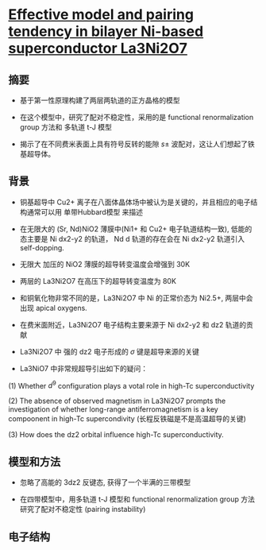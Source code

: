 # [Effective model and pairing tendency in bilayer Ni-based superconductor La3Ni2O7](https://arxiv.org/pdf/2306.07275.pdf)

## 摘要

* 基于第一性原理构建了两层两轨道的正方晶格的模型

* 在这个模型中，研究了配对不稳定性，采用的是 functional renormalization group 方法和 多轨道 t-J 模型

* 揭示了在不同费米表面上具有符号反转的能隙 $s\pm$ 波配对，这让人们想起了铁基超导体。

## 背景

* 铜基超导中 Cu2+ 离子在八面体晶体场中被认为是关键的，并且相应的电子结构通常可以用 单带Hubbard模型 来描述

* 在无限大的 (Sr, Nd)NiO2 薄膜中(Ni1+ 和 Cu2+ 电子轨道结构一致), 低能的态主要是 Ni dx2-y2 的轨道，
Nd d 轨道的存在会在 Ni dx2-y2 轨道引入 self-dopping. 

* 无限大 加压的 NiO2 薄膜的超导转变温度会增强到 30K

* 两层的 La3Ni2O7 在高压下的超导转变温度为 80K

* 和铜氧化物非常不同的是，La3Ni2O7 中 Ni 的正常价态为 Ni2.5+, 两层中会出现 apical oxygens. 

* 在费米面附近，La3Ni2O7 电子结构主要来源于 Ni dx2-y2 和 dz2 轨道的贡献

* La3Ni2O7 中 强的 dz2 电子形成的 $\sigma$ 键是超导来源的关键

* La3NiO7 中非常规超导引出如下的疑问：

(1) Whether $d^9$ configuration plays a votal role in high-Tc superconductivity

(2) The absence of observed magnetism in La3Ni2O7 prompts the investigation of whether long-range 
antiferromagnetism is a key compoonent in high-Tc supercondivity (长程反铁磁是不是高温超导的关键)

(3) How does the dz2 orbital influence high-Tc superconductivity. 

## 模型和方法

* 忽略了高能的 3dz2 反键态, 获得了一个半满的三带模型

* 在四带模型中，用多轨道 t-J 模型和 functional renormalization group 方法研究了配对不稳定性 (pairing instability)

## 电子结构

![]()